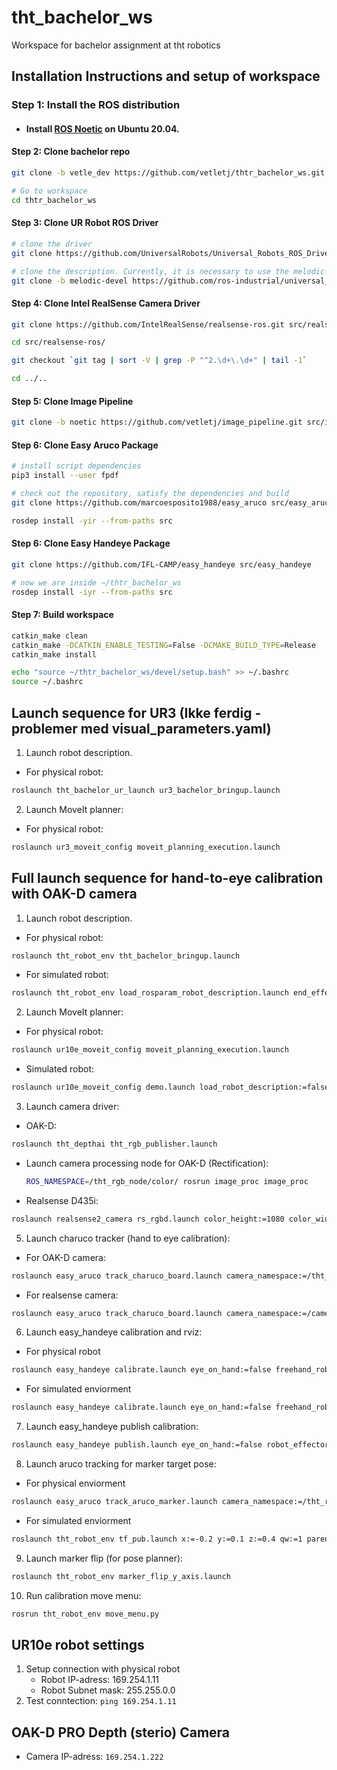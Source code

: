 # tht_bachelor_ws
Workspace for bachelor assignment at tht robotics

## Installation Instructions and setup of workspace
   ### Step 1: Install the ROS distribution
   - #### Install [ROS Noetic](http://wiki.ros.org/noetic/Installation/Ubuntu) on Ubuntu 20.04.
   #### Step 2: Clone bachelor repo   
```bash 
git clone -b vetle_dev https://github.com/vetletj/thtr_bachelor_ws.git

# Go to workspace
cd thtr_bachelor_ws
```
   #### Step 3: Clone UR Robot ROS Driver
```bash 
# clone the driver
git clone https://github.com/UniversalRobots/Universal_Robots_ROS_Driver.git src/Universal_Robots_ROS_Driver

# clone the description. Currently, it is necessary to use the melodic-devel branch.
git clone -b melodic-devel https://github.com/ros-industrial/universal_robot.git src/universal_robot
```
   #### Step 4: Clone Intel RealSense Camera Driver
```bash
git clone https://github.com/IntelRealSense/realsense-ros.git src/realsense-ros/

cd src/realsense-ros/

git checkout `git tag | sort -V | grep -P "^2.\d+\.\d+" | tail -1`

cd ../..
```
   #### Step 5: Clone Image Pipeline
```bash
git clone -b noetic https://github.com/vetletj/image_pipeline.git src/image_pipeline/
```
   #### Step 6: Clone Easy Aruco Package
```bash
# install script dependencies
pip3 install --user fpdf

# check out the repository, satisfy the dependencies and build
git clone https://github.com/marcoesposito1988/easy_aruco src/easy_aruco/

rosdep install -yir --from-paths src
```
   #### Step 6: Clone Easy Handeye Package
```bash
git clone https://github.com/IFL-CAMP/easy_handeye src/easy_handeye

# now we are inside ~/thtr_bachelor_ws
rosdep install -iyr --from-paths src
```
   #### Step 7: Build workspace
   ```bash
  catkin_make clean
  catkin_make -DCATKIN_ENABLE_TESTING=False -DCMAKE_BUILD_TYPE=Release
  catkin_make install
  ```

  ```bash
  echo "source ~/thtr_bachelor_ws/devel/setup.bash" >> ~/.bashrc
  source ~/.bashrc
  ```

## Launch sequence for UR3 (Ikke ferdig - problemer med visual_parameters.yaml)
1. Launch robot description.
* For physical robot:
```bash 
roslaunch tht_bachelor_ur_launch ur3_bachelor_bringup.launch
```
2. Launch MoveIt planner:
* For physical robot:
```bash 
roslaunch ur3_moveit_config moveit_planning_execution.launch
```


## Full launch sequence for hand-to-eye calibration with OAK-D camera
1. Launch robot description.
* For physical robot:
```bash 
roslaunch tht_robot_env tht_bachelor_bringup.launch
```
* For simulated robot:
```bash 
roslaunch tht_robot_env load_rosparam_robot_description.launch end_effector_type:=1
```
2. Launch MoveIt planner:
* For physical robot:
```bash 
roslaunch ur10e_moveit_config moveit_planning_execution.launch
```
* Simulated robot:
```bash 
roslaunch ur10e_moveit_config demo.launch load_robot_description:=false
```
3. Launch camera driver:
* OAK-D: 
```bash 
roslaunch tht_depthai tht_rgb_publisher.launch
```
* Launch camera processing node for OAK-D (Rectification): 
    ```bash
    ROS_NAMESPACE=/tht_rgb_node/color/ rosrun image_proc image_proc
    ```
* Realsense D435i:
```bash 
roslaunch realsense2_camera rs_rgbd.launch color_height:=1080 color_width:=1920 color_fps:=30 publish_tf:=false
```
5. Launch charuco tracker (hand to eye calibration):
* For OAK-D camera: 
```bash
roslaunch easy_aruco track_charuco_board.launch camera_namespace:=/tht_rgb_node/color/ camera_frame:=OAK_camera_rot dictionary:=DICT_6X6_250 square_number_x:=7 square_number_y:=9 square_size:=0.024 marker_size:=0.016
```
* For realsense camera:
```bash
roslaunch easy_aruco track_charuco_board.launch camera_namespace:=/camera/color camera_frame:=OAK_camera_rot dictionary:=DICT_6X6_250 square_number_x:=7 square_number_y:=9 square_size:=0.024 marker_size:=0.016
```
6. Launch easy_handeye calibration and rviz:
* For physical robot
```bash 
roslaunch easy_handeye calibrate.launch eye_on_hand:=false freehand_robot_movement:=false robot_effector_frame:=end_effector_1 tracking_base_frame:=OAK_camera_rot tracking_marker_frame:=board publish_dummy:=false start_rviz:=false
```
* For simulated enviorment
```bash 
roslaunch easy_handeye calibrate.launch eye_on_hand:=false freehand_robot_movement:=false robot_base_frame:=world robot_effector_frame:=end_effector_1 tracking_base_frame:=OAK_camera_rot tracking_marker_frame:=target_marker publish_dummy:=false start_rviz:=false
```
7. Launch easy_handeye publish calibration:
```bash 
roslaunch easy_handeye publish.launch eye_on_hand:=false robot_effector_frame:=end_effector_1 robot_base_frame:=world tracking_base_frame:=OAK_camera_rot calibration_file:=/home/thtstation1/.ros/easy_handeye/easy_handeye_eye_on_base.yam
```
8. Launch aruco tracking for marker target pose:
* For physical enviorment
```bash 
roslaunch easy_aruco track_aruco_marker.launch camera_namespace:=/tht_rgb_node/color camera_frame:=OAK_camera_rot dictionary:=DICT_6X6_250 marker_size:=0.1
```
* For simulated enviorment
```bash 
roslaunch tht_robot_env tf_pub.launch x:=-0.2 y:=0.1 z:=0.4 qw:=1 parent_frame_id:=OAK_camera child_frame_id:=target_marker
```
9. Launch marker flip (for pose planner):
```bash 
roslaunch tht_robot_env marker_flip_y_axis.launch 
```
10. Run calibration move menu:
```bash 
rosrun tht_robot_env move_menu.py
```

## UR10e robot settings
1. Setup connection with physical robot
    * Robot IP-adress: 169.254.1.11
    * Robot Subnet mask: 255.255.0.0
2. Test conntection: `ping 169.254.1.11`

## OAK-D PRO Depth (sterio) Camera
* Camera IP-adress: `169.254.1.222`
